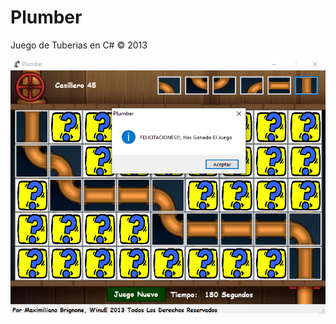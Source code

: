 # Plumber
 Juego de Tuberias en C# © 2013

![plumber](https://github.com/mbrignone93/Plumber/blob/master/screenshot/1.png)
